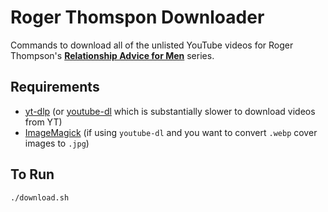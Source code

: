 # Roger Thomspon Downloader

Commands to download all of the unlisted YouTube videos for Roger Thompson's [**Relationship Advice for Men**](https://www.life.church/media/lifegroups/relationship-advice-for-men/) series.

## Requirements
- [yt-dlp](https://github.com/yt-dlp/yt-dlp) (or [youtube-dl](https://github.com/ytdl-org/youtube-dl) which is substantially slower to download videos from YT)
- [ImageMagick](https://imagemagick.org/) (if using `youtube-dl` and you want to convert `.webp` cover images to `.jpg`)

## To Run
```shell
./download.sh
```
